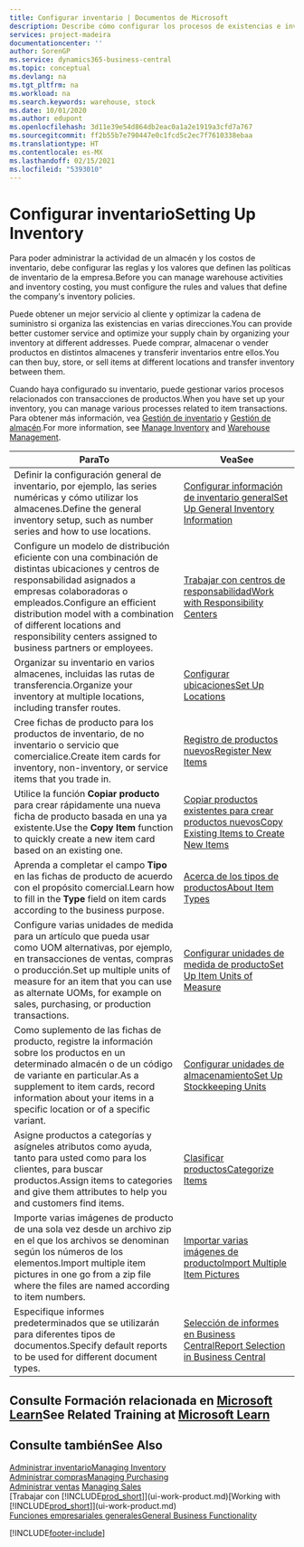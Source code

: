 ```yaml
---
title: Configurar inventario | Documentos de Microsoft
description: Describe cómo configurar los procesos de existencias e inventario, incluidas las rutas de transferencia y las ubicaciones, como los almacenes.
services: project-madeira
documentationcenter: ''
author: SorenGP
ms.service: dynamics365-business-central
ms.topic: conceptual
ms.devlang: na
ms.tgt_pltfrm: na
ms.workload: na
ms.search.keywords: warehouse, stock
ms.date: 10/01/2020
ms.author: edupont
ms.openlocfilehash: 3d11e39e54d864db2eac0a1a2e1919a3cfd7a767
ms.sourcegitcommit: ff2b55b7e790447e0c1fcd5c2ec7f7610338ebaa
ms.translationtype: HT
ms.contentlocale: es-MX
ms.lasthandoff: 02/15/2021
ms.locfileid: "5393010"
---
```

# <a name="setting-up-inventory"></a><span data-ttu-id="7460a-103">Configurar inventario</span><span class="sxs-lookup"><span data-stu-id="7460a-103">Setting Up Inventory</span></span>
<span data-ttu-id="7460a-104">Para poder administrar la actividad de un almacén y los costos de inventario, debe configurar las reglas y los valores que definen las políticas de inventario de la empresa.</span><span class="sxs-lookup"><span data-stu-id="7460a-104">Before you can manage warehouse activities and inventory costing, you must configure the rules and values that define the company's inventory policies.</span></span>

<span data-ttu-id="7460a-105">Puede obtener un mejor servicio al cliente y optimizar la cadena de suministro si organiza las existencias en varias direcciones.</span><span class="sxs-lookup"><span data-stu-id="7460a-105">You can provide better customer service and optimize your supply chain by organizing your inventory at different addresses.</span></span> <span data-ttu-id="7460a-106">Puede comprar, almacenar o vender productos en distintos almacenes y transferir inventarios entre ellos.</span><span class="sxs-lookup"><span data-stu-id="7460a-106">You can then buy, store, or sell items at different locations and transfer inventory between them.</span></span>

<span data-ttu-id="7460a-107">Cuando haya configurado su inventario, puede gestionar varios procesos relacionados con transacciones de productos.</span><span class="sxs-lookup"><span data-stu-id="7460a-107">When you have set up your inventory, you can manage various processes related to item transactions.</span></span> <span data-ttu-id="7460a-108">Para obtener más información, vea [Gestión de inventario](inventory-manage-inventory.md) y [Gestión de almacén](warehouse-manage-warehouse.md).</span><span class="sxs-lookup"><span data-stu-id="7460a-108">For more information, see [Manage Inventory](inventory-manage-inventory.md) and [Warehouse Management](warehouse-manage-warehouse.md).</span></span>

| <span data-ttu-id="7460a-109">Para</span><span class="sxs-lookup"><span data-stu-id="7460a-109">To</span></span> | <span data-ttu-id="7460a-110">Vea</span><span class="sxs-lookup"><span data-stu-id="7460a-110">See</span></span> |
| --- | --- |
| <span data-ttu-id="7460a-111">Definir la configuración general de inventario, por ejemplo, las series numéricas y cómo utilizar los almacenes.</span><span class="sxs-lookup"><span data-stu-id="7460a-111">Define the general inventory setup, such as number series and how to use locations.</span></span> |[<span data-ttu-id="7460a-112">Configurar información de inventario general</span><span class="sxs-lookup"><span data-stu-id="7460a-112">Set Up General Inventory Information</span></span>](inventory-how-setup-general.md) |
|<span data-ttu-id="7460a-113">Configure un modelo de distribución eficiente con una combinación de distintas ubicaciones y centros de responsabilidad asignados a empresas colaboradoras o empleados.</span><span class="sxs-lookup"><span data-stu-id="7460a-113">Configure an efficient distribution model with a combination of different locations and responsibility centers assigned to business partners or employees.</span></span>|[<span data-ttu-id="7460a-114">Trabajar con centros de responsabilidad</span><span class="sxs-lookup"><span data-stu-id="7460a-114">Work with Responsibility Centers</span></span>](inventory-responsibility-centers.md)|
| <span data-ttu-id="7460a-115">Organizar su inventario en varios almacenes, incluidas las rutas de transferencia.</span><span class="sxs-lookup"><span data-stu-id="7460a-115">Organize your inventory at multiple locations, including transfer routes.</span></span> |[<span data-ttu-id="7460a-116">Configurar ubicaciones</span><span class="sxs-lookup"><span data-stu-id="7460a-116">Set Up Locations</span></span>](inventory-how-register-new-items.md) |
| <span data-ttu-id="7460a-117">Cree fichas de producto para los productos de inventario, de no inventario o servicio que comercialice.</span><span class="sxs-lookup"><span data-stu-id="7460a-117">Create item cards for inventory, non-inventory, or service items that you trade in.</span></span> |[<span data-ttu-id="7460a-118">Registro de productos nuevos</span><span class="sxs-lookup"><span data-stu-id="7460a-118">Register New Items</span></span>](inventory-how-register-new-items.md) |
|<span data-ttu-id="7460a-119">Utilice la función **Copiar producto** para crear rápidamente una nueva ficha de producto basada en una ya existente.</span><span class="sxs-lookup"><span data-stu-id="7460a-119">Use the **Copy Item** function to quickly create a new item card based on an existing one.</span></span>|[<span data-ttu-id="7460a-120">Copiar productos existentes para crear productos nuevos</span><span class="sxs-lookup"><span data-stu-id="7460a-120">Copy Existing Items to Create New Items</span></span>](inventory-how-copy-items.md)|
|<span data-ttu-id="7460a-121">Aprenda a completar el campo **Tipo** en las fichas de producto de acuerdo con el propósito comercial.</span><span class="sxs-lookup"><span data-stu-id="7460a-121">Learn how to fill in the **Type** field on item cards according to the business purpose.</span></span>|[<span data-ttu-id="7460a-122">Acerca de los tipos de productos</span><span class="sxs-lookup"><span data-stu-id="7460a-122">About Item Types</span></span>](inventory-about-item-types.md)|
|<span data-ttu-id="7460a-123">Configure varias unidades de medida para un artículo que pueda usar como UOM alternativas, por ejemplo, en transacciones de ventas, compras o producción.</span><span class="sxs-lookup"><span data-stu-id="7460a-123">Set up multiple units of measure for an item that you can use as alternate UOMs, for example on sales, purchasing, or production transactions.</span></span>|[<span data-ttu-id="7460a-124">Configurar unidades de medida de producto</span><span class="sxs-lookup"><span data-stu-id="7460a-124">Set Up Item Units of Measure</span></span>](inventory-how-setup-units-of-measure.md)|
|<span data-ttu-id="7460a-125">Como suplemento de las fichas de producto, registre la información sobre los productos en un determinado almacén o de un código de variante en particular.</span><span class="sxs-lookup"><span data-stu-id="7460a-125">As a supplement to item cards, record information about your items in a specific location or of a specific variant.</span></span>|[<span data-ttu-id="7460a-126">Configurar unidades de almacenamiento</span><span class="sxs-lookup"><span data-stu-id="7460a-126">Set Up Stockkeeping Units</span></span>](inventory-how-to-set-up-stockkeeping-units.md)|
| <span data-ttu-id="7460a-127">Asigne productos a categorías y asígneles atributos como ayuda, tanto para usted como para los clientes, para buscar productos.</span><span class="sxs-lookup"><span data-stu-id="7460a-127">Assign items to categories and give them attributes to help you and customers find items.</span></span> |[<span data-ttu-id="7460a-128">Clasificar productos</span><span class="sxs-lookup"><span data-stu-id="7460a-128">Categorize Items</span></span>](inventory-how-categorize-items.md) |
|<span data-ttu-id="7460a-129">Importe varias imágenes de producto de una sola vez desde un archivo zip en el que los archivos se denominan según los números de los elementos.</span><span class="sxs-lookup"><span data-stu-id="7460a-129">Import multiple item pictures in one go from a zip file where the files are named according to item numbers.</span></span>|[<span data-ttu-id="7460a-130">Importar varias imágenes de producto</span><span class="sxs-lookup"><span data-stu-id="7460a-130">Import Multiple Item Pictures</span></span>](inventory-how-import-item-pictures.md)|
|<span data-ttu-id="7460a-131">Especifique informes predeterminados que se utilizarán para diferentes tipos de documentos.</span><span class="sxs-lookup"><span data-stu-id="7460a-131">Specify default reports to be used for different document types.</span></span>|[<span data-ttu-id="7460a-132">Selección de informes en Business Central</span><span class="sxs-lookup"><span data-stu-id="7460a-132">Report Selection in Business Central</span></span>](across-report-selections.md)|

## <a name="see-related-training-at-microsoft-learn"></a><span data-ttu-id="7460a-133">Consulte Formación relacionada en [Microsoft Learn](/learn/paths/trade-get-started-dynamics-365-business-central/)</span><span class="sxs-lookup"><span data-stu-id="7460a-133">See Related Training at [Microsoft Learn](/learn/paths/trade-get-started-dynamics-365-business-central/)</span></span>

## <a name="see-also"></a><span data-ttu-id="7460a-134">Consulte también</span><span class="sxs-lookup"><span data-stu-id="7460a-134">See Also</span></span>

[<span data-ttu-id="7460a-135">Administrar inventario</span><span class="sxs-lookup"><span data-stu-id="7460a-135">Managing Inventory</span></span>](inventory-manage-inventory.md)  
[<span data-ttu-id="7460a-136">Administrar compras</span><span class="sxs-lookup"><span data-stu-id="7460a-136">Managing Purchasing</span></span>](purchasing-manage-purchasing.md)  
<span data-ttu-id="7460a-137">[Administrar ventas](sales-manage-sales.md)  </span><span class="sxs-lookup"><span data-stu-id="7460a-137">[Managing Sales](sales-manage-sales.md)  </span></span>  
<span data-ttu-id="7460a-138">[Trabajar con [!INCLUDE[prod_short](includes/prod_short.md)]](ui-work-product.md)</span><span class="sxs-lookup"><span data-stu-id="7460a-138">[Working with [!INCLUDE[prod_short](includes/prod_short.md)]](ui-work-product.md)</span></span>  
[<span data-ttu-id="7460a-139">Funciones empresariales generales</span><span class="sxs-lookup"><span data-stu-id="7460a-139">General Business Functionality</span></span>](ui-across-business-areas.md)


[!INCLUDE[footer-include](includes/footer-banner.md)]